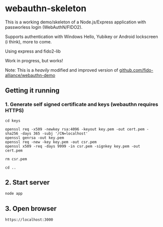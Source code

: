 # webauthn-skeleton

This is a working demo/skeleton of a Node.js/Express application with passworless login (WebAuthN/FIDO2).

Supports authentication with Windows Hello, Yubikey or Android lockscreen (i think), more to come.

Using express and fido2-lib 

Work in progress, but works!

Note: This is a _heavily_ modified and improved version of [github.com/fido-alliance/webauthn-demo](https://github.com/fido-alliance/webauthn-demo)

## Getting it running

### 1. Generate self signed certificate and keys (webauthn requires HTTPS)

```
cd keys

openssl req -x509 -newkey rsa:4096 -keyout key.pem -out cert.pem -sha256 -days 365 -subj '/CN=localhost'
openssl genrsa -out key.pem
openssl req -new -key key.pem -out csr.pem
openssl x509 -req -days 9999 -in csr.pem -signkey key.pem -out cert.pem

rm csr.pem

cd ..
```

## 2. Start server 

```node app```

## 3. Open browser

```https://localhost:3000```